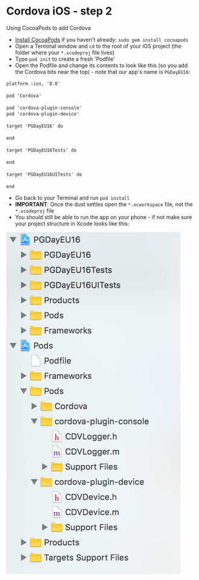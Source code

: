 Cordova iOS - step 2
====================
Using CocoaPods to add Cordova

- [Install CocoaPods](https://guides.cocoapods.org/using/getting-started.html) if you haven't already: `sudo gem install cocoapods`
- Open a Terminal window and `cd` to the root of your iOS project (the folder where your `*.xcodeproj` file lives)
- Type `pod init` to create a fresh 'Podfile'
- Open the Podfile and change its contents to look like this (so you add the Cordova bits near the top) - note that our app's name is `PGDayEU16`:

```
platform :ios, '8.0'

pod 'Cordova'

pod 'cordova-plugin-console'
pod 'cordova-plugin-device'

target 'PGDayEU16' do

end

target 'PGDayEU16Tests' do

end

target 'PGDayEU16UITests' do

end
```

- Go back to your Terminal and run `pod install`
- __IMPORTANT__: Once the dust settles open the `*.xcworkspace` file, not the `*.xcodeproj` file
- You should still be able to run the app on your phone - if not make sure your project structure in Xcode looks like this:

![ScreenShot](project-structure.png)